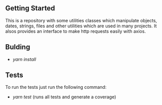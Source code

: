 ## Getting Started

This is a repository with some utilities classes which manipulate objects, dates, strings, files and other utilities which are used in many projects. It alsos provides an interface to make http requests easily with axios. 

## Bulding

- _yarn install_

## Tests

To run the tests just run the following command:

- _yarn test_ (runs all tests and generate a coverage)